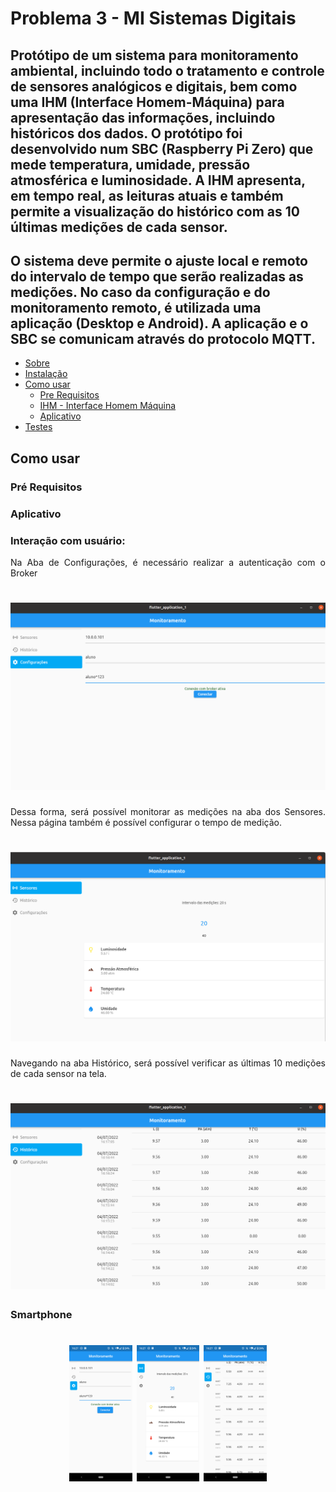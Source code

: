 # Problema 3 - MI Sistemas Digitais
##  Protótipo de um sistema para monitoramento ambiental, incluindo todo o tratamento e controle de sensores analógicos e digitais, bem como uma IHM (Interface Homem-Máquina) para apresentação das informações, incluindo históricos dos dados. O protótipo foi desenvolvido num SBC (Raspberry Pi Zero) que mede temperatura, umidade, pressão atmosférica e luminosidade. A IHM apresenta, em tempo real, as leituras atuais e também permite a visualização do histórico com as 10 últimas medições de cada sensor. 
## O sistema deve permite o ajuste local e remoto do intervalo de tempo que serão realizadas as medições. No caso da configuração e do monitoramento remoto, é utilizada uma aplicação (Desktop e Android). A aplicação e o SBC se comunicam através do protocolo MQTT.

<!--ts-->
   * [Sobre](#Sobre)
   * [Instalação](#instalacao)
   * [Como usar](#como-usar)
      * [Pre Requisitos](#pre-requisitos)
      * [IHM - Interface Homem Máquina](#ihm)
      * [Aplicativo](#aplicativo)
   * [Testes](#testes)
<!--te-->

## Como usar
### Pré Requisitos
### Aplicativo
<h3><p><b>Interação com usuário:</b></p></h3>
	<p align="justify"> 
       Na Aba de Configurações, é necessário realizar a autenticação com o Broker
    <p> 
<h1 align="center">
  <img alt="" title="#ConfigBroker" src="./assets/APP/ConfigBroker.png" />
</h1>

<p align="justify"> 
       Dessa forma, será possível monitorar as medições na aba dos Sensores. Nessa página também é possível configurar o tempo de medição.
    <p> 

<h1 align="center">
  <img alt="" title="#Sensores" src="./assets/APP/Sensores.png" />
</h1>

<p align="justify"> 
       Navegando na aba Histórico, será possível verificar as últimas 10 medições de cada sensor na tela.
    <p> 

<h1 align="center">
  <img alt="" title="#Hist" src="./assets/APP/Hist.png" />
</h1>

### Smartphone
<h1 align="center">
  <img alt="" width="20%" height="auto" title="#Hist" src="./assets/APP/Conf.png" />
    <img alt="" width="20%" height="auto" title="#Hist" src="./assets/APP/Sens.png" />
  <img alt=""  width="20%" height="auto" title="#Hist" src="./assets/APP/HistS.png" />

</h1>
 